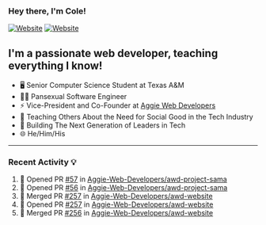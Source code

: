 ### Hey there, I'm Cole!

[![Website](https://img.shields.io/website?label=aggiedevelopers.com&style=for-the-badge&url=https%3A%2F%2Faggiedevelopers.com)](https://aggiedevelopers.com)
[![Website](https://img.shields.io/website?label=coledc.com&style=for-the-badge&url=https%3A%2F%2Fcoledc.com)](https://coledc.com)

## I'm a passionate web developer, teaching everything I know!

- 🖥️ Senior Computer Science Student at Texas A&M
- 🏳️‍🌈 Pansexual Software Engineer
- ⚡ Vice-President and Co-Founder at [Aggie Web Developers](https://www.aggiedevelopers.com)
- 💙 Teaching Others About the Need for Social Good in the Tech Industry
- 🚀 Building The Next Generation of Leaders in Tech
- 🌐 He/Him/His

---

### Recent Activity 💡

<!--START_SECTION:activity-->

1. 💪 Opened PR [#57](https://github.com/Aggie-Web-Developers/awd-project-sama/pull/57) in [Aggie-Web-Developers/awd-project-sama](https://github.com/Aggie-Web-Developers/awd-project-sama)
2. 💪 Opened PR [#56](https://github.com/Aggie-Web-Developers/awd-project-sama/pull/56) in [Aggie-Web-Developers/awd-project-sama](https://github.com/Aggie-Web-Developers/awd-project-sama)
3. 🎉 Merged PR [#257](https://github.com/Aggie-Web-Developers/awd-website/pull/257) in [Aggie-Web-Developers/awd-website](https://github.com/Aggie-Web-Developers/awd-website)
4. 💪 Opened PR [#257](https://github.com/Aggie-Web-Developers/awd-website/pull/257) in [Aggie-Web-Developers/awd-website](https://github.com/Aggie-Web-Developers/awd-website)
5. 🎉 Merged PR [#256](https://github.com/Aggie-Web-Developers/awd-website/pull/256) in [Aggie-Web-Developers/awd-website](https://github.com/Aggie-Web-Developers/awd-website)
<!--END_SECTION:activity-->

